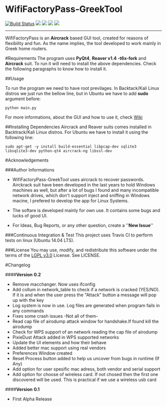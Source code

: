 WifiFactoryPass-GreekTool 
================================
[![Build Status](https://travis-ci.org/GeorgeGkas/WifiFactoryPass-GreekTool.svg)](https://travis-ci.org/GeorgeGkas/WifiFactoryPass-GreekTool) ![](https://img.shields.io/badge/health-100%25-yellowgreen.svg?style=flat-square) ![](https://img.shields.io/badge/version-0.1-blue.svg?style=flat-square)  ![](https://img.shields.io/badge/python-2.7-blue.svg?style=flat-square) ![](https://img.shields.io/badge/licence-LGPL%20v3.0-green.svg?style=flat-square) 

-----------
WifiFactoryPass is an **Aircrack** based GUI tool,  created for reasons of flexibility and fun. As the name implies, the tool developed to work mainly in Greek home routers. 

#Requirements
The program uses **PyQt4**, **Reaver v1.4 -t6x-fork** and **Aircrack** suit.
To run it will need to install the above dependencies. Check the following  paragraphs to know how to install it.

##Usage

To run the program we need to have root previlages. In Backtack/Kali Linux distros we just run the bellow line, but in Ubuntu we have to add **sudo** argument before:

	python main.py

For more informations, about the GUI and how to use it, check [Wiki](https://github.com/GeorgeGkas/WifiFactoryPass-GreekTool/wiki)


##Installing Dependencies
Aircrack and Reaver suits comes installed in Backtrack/Kali Linux distros. For Ubuntu we have to install it using the following line:

	sudo apt-get -y install build-essential libpcap-dev sqlite3 libsqlite3-dev python-qt4 aircrack-ng libssl-dev


#Acknowledgements

###Author Informations
 * WifiFactoryPass-GreekTool uses aircrack to recover passwords. Airckrack suit have been developed in the last years to hold Windows machines as well, but after a lot of bugs I found and many incompatible network drives, which don't support inject and sniffing in Windows macine, I prefered to develop the app for Linux Systems.
 
 * The softare is developed mainly for own use. It contains some bugs and lucks of good UI. 

 * For Ideas, Bug Reports, or any other question, create a ''**New Issue**''

###Continuous Integration & Test
This project uses Travis CI to perform tests on linux (Ubuntu 14.04 LTS).

###License
You may use, modify, and redistribute this software under the terms of the [LGPL v3.0](http://www.gnu.org/licenses/lgpl-3.0.html) License. See LICENSE.

#Changelog

####**Version**  **0.2**

 - Remove macchanger. Now uses ifconfig
 - Add collum in network_table to check if a network is cracked (YES/NO).
   If it is and when the user press the "Attack" button a message will pop up with the key
 - Log system is now in use. Log files are generated when program fails in any commands
 - Fixes some crash issues -Not all of them-
 - Read cap file of airodump attack window for handshake.If found kill the airodump
 - Check for WPS support of an network reading the cap file of airodump
 - PixieDust Attack added in WPS supported networks
 - Update the UI elements and how their behave
 - Added better mac support using real vendors
 - Preferences Window created
 - Reset Process button added to help us uncover from bugs in runtime (If Any)
 - Add option for user spesific mac adress, both vendor and serial support
 - Add option for choose of wireless card. If not chosed then the first one
   discovered will be used. This is practical if we use a wireless usb card


####**Version**  **0.1**

 - First Alpha Release
